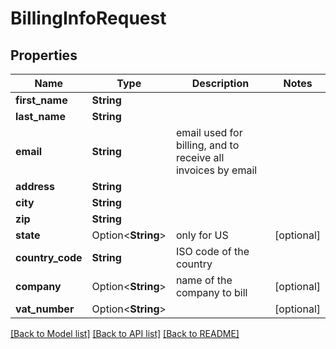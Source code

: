 # BillingInfoRequest

## Properties

Name | Type | Description | Notes
------------ | ------------- | ------------- | -------------
**first_name** | **String** |  | 
**last_name** | **String** |  | 
**email** | **String** | email used for billing, and to receive all invoices by email | 
**address** | **String** |  | 
**city** | **String** |  | 
**zip** | **String** |  | 
**state** | Option<**String**> | only for US | [optional]
**country_code** | **String** | ISO code of the country | 
**company** | Option<**String**> | name of the company to bill | [optional]
**vat_number** | Option<**String**> |  | [optional]

[[Back to Model list]](../README.md#documentation-for-models) [[Back to API list]](../README.md#documentation-for-api-endpoints) [[Back to README]](../README.md)


